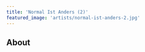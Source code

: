 ```yaml
---
title: 'Normal Ist Anders (2)'
featured_image: 'artists/normal-ist-anders-2.jpg'
---
```


## About


